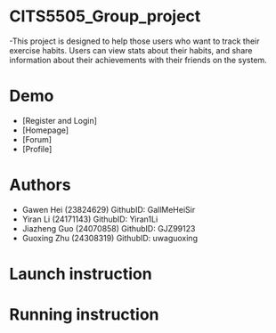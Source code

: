 # CITS5505_Group_project
-This project is designed to help those users who want to track their exercise habits. Users can view stats about their habits, and share information about their achievements with their friends on the system.

# Demo
- [Register and Login]
- [Homepage]
- [Forum]
- [Profile]

# Authors
- Gawen Hei (23824629)     GithubID: GallMeHeiSir
- Yiran Li (24171143)      GithubID: Yiran1Li
- Jiazheng Guo (24070858)  GithubID: GJZ99123
- Guoxing Zhu (24308319)   GithubID: uwaguoxing

# Launch instruction

# Running instruction
